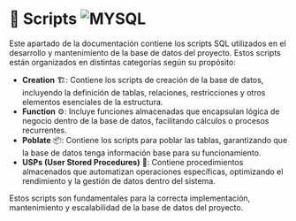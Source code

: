 

# 📂 Scripts ![MYSQL](https://img.shields.io/badge/MySQL-005C84?style=for-the-badge&logo=mysql&logoColor=white)

Este apartado de la documentación contiene los scripts SQL utilizados en el desarrollo y mantenimiento de la base de datos del proyecto. Estos scripts están organizados en distintas categorías según su propósito:

- **Creation** 🏗️: Contiene los scripts de creación de la base de datos, incluyendo la definición de tablas, relaciones, restricciones y otros elementos esenciales de la estructura.
- **Function** ⚙️: Incluye funciones almacenadas que encapsulan lógica de negocio dentro de la base de datos, facilitando cálculos o procesos recurrentes.
- **Poblate** 📦: Contiene los scripts para poblar las tablas, garantizando que la base de datos tenga información base para su funcionamiento.
- **USPs (User Stored Procedures)** 🔄: Contiene procedimientos almacenados que automatizan operaciones específicas, optimizando el rendimiento y la gestión de datos dentro del sistema.

Estos scripts son fundamentales para la correcta implementación, mantenimiento y escalabilidad de la base de datos del proyecto.  
